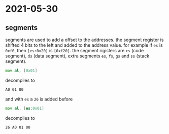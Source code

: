 # 2021-05-30

## segments

segments are used to add a offset to the addresses. the segment register is shifted 4 bits to the left and added to the address value. for example if `es` is `0xf0`, then `[es:0x20]` is `[0xf20]`. the segment rigisters are `cs` (code segment), `ds` (data segment), extra segments `es`, `fs`, `gs` and `ss` (stack segment).

```asm
mov al, [0x01]
```

decompiles to

```
A0 01 00
```

and with `es` a `26` is added before

```asm
mov al, [es:0x01]
```

decompiles to

```
26 A0 01 00
```
